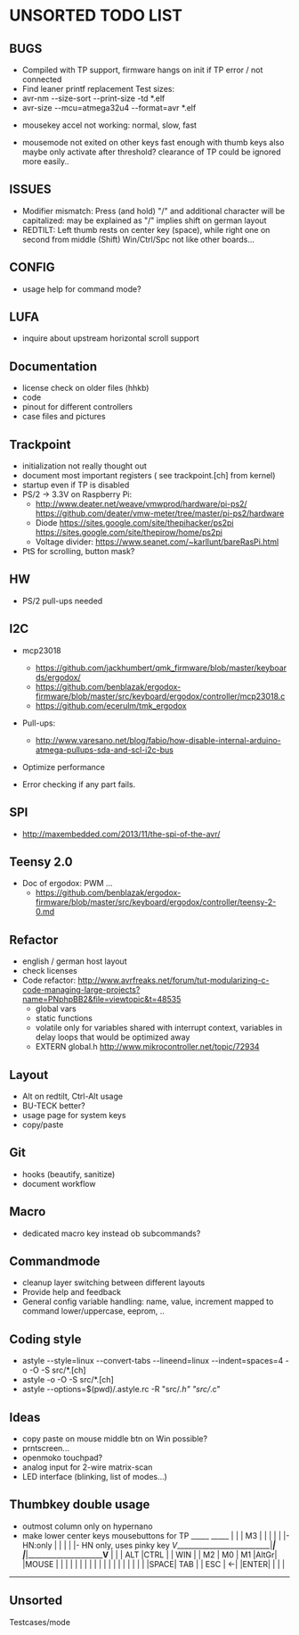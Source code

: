 **UNSORTED TODO LIST**
==================

BUGS
----
* Compiled with TP support, firmware hangs on init if TP error / not connected
* Find leaner printf replacement
Test sizes:
* avr-nm --size-sort --print-size -td *.elf
* avr-size --mcu=atmega32u4 --format=avr *.elf

- mousekey accel not working: normal, slow, fast
* mousemode not exited on other keys fast enough with thumb keys
    also maybe only activate after threshold? clearance of TP could be ignored more easily..

ISSUES
------
* Modifier mismatch: Press (and hold) "/" and additional character will be capitalized:
    may be explained as "/" implies shift on german layout
* REDTILT: Left thumb rests on center key (space), while right one on second from middle (Shift)
        Win/Ctrl/Spc not like other boards...

CONFIG
----
* usage help for command mode?

LUFA
----
* inquire about upstream horizontal scroll support

Documentation
-------------
* license check on older files (hhkb)
* code
* pinout for different controllers
* case files and pictures


Trackpoint
----------
* initialization not really thought out
* document most important registers ( see trackpoint.[ch] from kernel)
* startup even if TP is disabled
* PS/2 -> 3.3V on Raspberry Pi:
    - http://www.deater.net/weave/vmwprod/hardware/pi-ps2/
      https://github.com/deater/vmw-meter/tree/master/pi-ps2/hardware
    - Diode https://sites.google.com/site/thepihacker/ps2pi
            https://sites.google.com/site/thepirow/home/ps2pi
    - Voltage divider: https://www.seanet.com/~karllunt/bareRasPi.html
* PtS for scrolling, button mask?

HW
--
* PS/2 pull-ups needed

I2C
---
* mcp23018
    - https://github.com/jackhumbert/qmk_firmware/blob/master/keyboards/ergodox/
    - https://github.com/benblazak/ergodox-firmware/blob/master/src/keyboard/ergodox/controller/mcp23018.c
    - https://github.com/ecerulm/tmk_ergodox

* Pull-ups:
    - http://www.varesano.net/blog/fabio/how-disable-internal-arduino-atmega-pullups-sda-and-scl-i2c-bus

* Optimize performance
* Error checking if any part fails.

SPI
---
* http://maxembedded.com/2013/11/the-spi-of-the-avr/

Teensy 2.0
----------
* Doc of ergodox: PWM ...
    - https://github.com/benblazak/ergodox-firmware/blob/master/src/keyboard/ergodox/controller/teensy-2-0.md

Refactor
--------
* english / german host layout
* check licenses
* Code refactor: http://www.avrfreaks.net/forum/tut-modularizing-c-code-managing-large-projects?name=PNphpBB2&file=viewtopic&t=48535
    - global vars
    - static functions
    - volatile only for variables shared with interrupt context, variables in delay loops that would be optimized away
    * EXTERN global.h http://www.mikrocontroller.net/topic/72934

Layout
------
* Alt on redtilt, Ctrl-Alt usage
* BU-TECK better?
* usage page for system keys
* copy/paste


Git
---
* hooks (beautify, sanitize)
* document workflow


Macro
-----
* dedicated macro key instead ob subcommands?

Commandmode
-----------
* cleanup layer switching between different layouts
* Provide help and feedback
* General config variable handling: name, value, increment mapped to command lower/uppercase, eeprom, ..

Coding style
------------
* astyle --style=linux --convert-tabs --lineend=linux --indent=spaces=4  -o -O -S src/\*.[ch]
* astyle -o -O -S src/\*.[ch]
* astyle --options=$(pwd)/.astyle.rc -R "src/*.h" "src/*.c"

Ideas
-----
- copy paste on mouse middle btn on Win possible?
- prntscreen...
- openmoko touchpad?
- analog input for 2-wire matrix-scan
- LED interface (blinking, list of modes...)

Thumbkey double usage
---------------------
- outmost column only on hypernano
- make lower center keys mousebuttons for TP
                               _____         _____
                              |     |       | M3  |
                              |     |       |     |
  |- HN:only                  |     |       |     |                         |- HN only, uses pinky key
 _V___________________________|_____|       |_____|_________________________V____
|     |     | ALT |CTRL |     | WIN |       | M2  | M0  | M1  |AltGr|     |MOUSE |
|     |     |     |     |     |     |       |     |     |     |     |     |      |
|     |     |     |     |SPACE| TAB |       | ESC | <-| |ENTER|     |     |      |
 -----------------------------------         ------------------------------------

Unsorted
--------
Testcases/mode

